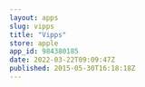 ```yaml
---
layout: apps
slug: vipps
title: "Vipps"
store: apple
app_id: 984380185
date: 2022-03-22T09:09:47Z
published: 2015-05-30T16:18:18Z
---
```

